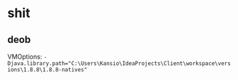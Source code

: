 
# shit
## deob
VMOptions: `-Djava.library.path="C:\Users\Kansio\IdeaProjects\Client\workspace\versions\1.8.8\1.8.8-natives"`

